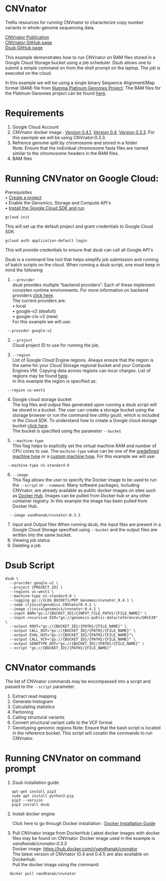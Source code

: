 # CNVnator
Trellis resources for running CNVnator to characterize copy number variants in whole-genome sequencing data. 

[CNVnator Publication](https://pubmed.ncbi.nlm.nih.gov/21324876/)  <br/>
[CNVnator GitHub page](https://github.com/abyzovlab/CNVnator)  <br/>
[Dsub GitHub page](https://github.com/DataBiosphere/dsub)  <br/>

This example demonstrates how to run CNVnator on BAM files stored in a Google Cloud Storage bucket using a job scheduler. Dsub allows one to submit a simple command on from the shell prompt on the laptop. The job is executed on the cloud. 

In this example we will be using a single binary Sequence Alignment/Map format (BAM) file from [Illumina Platinum Genomes Project](https://www.illumina.com/platinumgenomes.html). The BAM files for the Platinum Genomes project can be found [here](https://console.cloud.google.com/storage/browser/genomics-public-data/platinum-genomes/bam?pageState=(%22StorageObjectListTable%22:(%22f%22:%22%255B%255D%22))&prefix=&forceOnObjectsSortingFiltering=false). <br>

# Requirements
1. Google Cloud Account
2. CNVnator docker image : [Version 0.4.1](https://hub.docker.com/r/clinicalgenomics/cnvnator), [Version 0.4](https://hub.docker.com/r/mgibio/cnvnator-cwl), [Version 0.3.3](https://hub.docker.com/r/vandhanak/cnvnator). For this eaxmple we will be using CNVnator:0.3.3.
3. Refrence genome split by chromosome and stored in a folder  
   Note: Ensure that the individual chromosome fasta files are named similar to the chromosome headers in the BAM files. 
5. BAM files 

# Running CNVnator on Google Cloud: <br>
Prerequisites<br>
 • [Create a project](https://cloud.google.com/resource-manager/docs/creating-managing-projects) <br>
 • Enable the Genomics, Storage and Compute API's <br>
 • [Install the Google Cloud SDK and run](https://cloud.google.com/sdk/docs/install) <br>
 ```
 gcloud init 
 ```
 This will set up the default project and grant credentials to Google Cloud SDK. 
 ```
 gcloud auth application-default login
 ```
 This will provide credentials to ensure that dsub can call all Google API's
 
Dsub is a command line tool that helps simplify job submission and running of batch scripts on the cloud. When running a dsub script, one must keep in mind the following
1. ```--provider``` <br>
   dsub provides multiple "backend providers". Each of these implement consisten runtime environments. For more information on        backend providers [click here](https://github.com/DataBiosphere/dsub/blob/main/docs/providers/README.md). <br> 
   The current providers are: <br> 
   	  • local <br> 
	    • google-v2 (deafult) <br>
      • google-cls-v2 (new) <br>
    For this example we will use: <br>
  ```
   --provider google-v2
  ```
  
2. ```--project``` <br>
   Cloud project ID to use for running the job. 

3. ```--region``` <br>
   List of Google Cloud Engine regions. Always ensure that the region is the same for your Cloud Storage regional bucket and your Compute Engines VM. Copying data across regions can incur charges. List of regions may be found [here](https://cloud.google.com/compute/docs/regions-zones). <br>
   In this example the region is specified as: <br>
  ```
   --region us-west1
  ``` 
   
4. Google cloud storage bucket <br>
   The log files and output files generated upon running a dsub script will be stored in a bucket. The user can create a storage      bucket using the storage browser or run the command line utility gsutil, which is included in the Cloud SDK. To understand how    to create a Google cloud storage bucket [click here](https://cloud.google.com/storage/docs/creating-buckets). <br>
   The bucket is specified using the parameter ```--bucket```
 
5. ```--machine-type``` <br>
   This flag helps to explicitly set the virtual machine RAM and number of CPU cores to use. The ```machine-type``` value can be one of the [predefined machine type](https://cloud.google.com/compute/docs/machine-types) or a [custom machine type](https://cloud.google.com/compute/docs/machine-types#custom_machine_types). For this example we will use: <br>
  ```
   --machine-type n1-standard-8
  ``` 
   
6. ```--image``` <br>
   This flag allows the user to specify the Docker image to be used to run the ```--script``` or ```--command```. Many software packages, including CNVnator, are already available as public docker images on sites such as [Docker Hub](https://hub.docker.com/). Images can be pulled from Docker hub or any other container registry. In this example the image has been pulled from Docker Hub. 
  ```
    --image vandhanak/cnvnator:0.3.3
  ```
  
7. Input and Output files 
   When running dsub, the input files are present in a Google Cloud Storage specified using ```--bucket``` and the output files are written into the same bucket. 
9. Viewing job status 
10. Deleting a job

# Dsub Script
```
dsub \
  --provider google-v2 \ 
  --project {PROJECT_ID} \ 
  --regions us-west1 \ 
  --machine-type n1-standard-8 \
  --logging gs://{LOG_BUCKET}/MVP_Genomes/cnvnator_0.4.1 \ 
  --name clinicalgenomics_CNVnator0.4.1 \ 
  --image clinicalgenomics/cnvnator:0.4.1 \ 
  --input BAM="gs://{BUCKET_ID}/{INPUT_FILE_PATH}/{FILE_NAME}" \ 
  --input-recursive DIR="gs://genomics-public-data/references/GRCh38" \ 
  --output ROOT="gs://{BUCKET_ID}/{PATH}/{FILE_NAME}" \ 
  --output CALL_OUT="gs://{BUCKET_ID}/{PATH}/{FILE_NAME}" \ 
  --output EVAL_OUT="gs://{BUCKET_ID}/{PATH}/{FILE_NAME}"\ 
  --output CALL_VCF="gs://{BUCKET_ID}/{PATH}/{FILE_NAME}" \
  --output GENOTYPE_OUT="gs://{BUCKET_ID}/{PATH}/{FILE_NAME}" \ 
  --script "gs://{BUCKET_ID}/{PATH}/{FILE_NAME}" 
```   

# CNVnator commands <br>
The list of CNVnator commands may be encompassed into a script and passed to the ```--script``` parameter. <br>
 1. Extract read mapping 
 2. Generate histogram 
 3. Calculating statistics 
 4. Partioning
 5. Calling structural variants 
 6. Convert structural variant calls to the VCF format 
 7. Genotyping genomic regions 
Note: 
Ensure that the bash script is located in the reference bucket. This script will conatin the commands to run CNVnator. 


# Running CNVnator on command prompt 

1. Dsub installation guide
```apt-get update
   apt-get install pip3
   sudo apt install python3-pip
   pip3 --version
   pip3 install dsub
```

2. Install docker engine  

   Click here to go through Docker installation : [Docker Installation Guide](https://docs.docker.com/engine/install/ubuntu/)
   
3. Pull CNVnator image from DockerHub
   Latest docker images with docker files may be found on CNVnator. Docker image used in the example is _vandhanak/cnvnator:0.3.3_ <br>
   Docker image: https://hub.docker.com/r/vandhanak/cnvnator. <br>
   The latest version of CNVnator (0.4 and 0.4.1) are also available on Dockerhub. <br>
   Pull the docker image using the command:
   
```
  docker pull vandhanak/cnvnator
```
 
